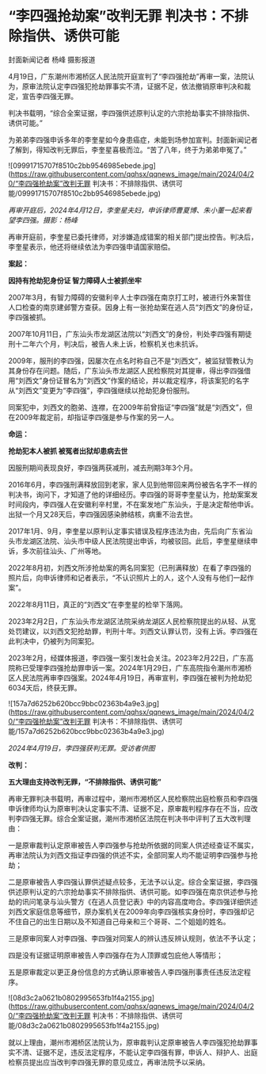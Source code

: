 # “李四强抢劫案”改判无罪 判决书：不排除指供、诱供可能

封面新闻记者 杨峰 摄影报道

4月19日，广东潮州市湘桥区人民法院开庭宣判了“李四强抢劫”再审一案，法院认为，原审法院认定李四强犯抢劫罪事实不清，证据不足，依法撤销原审判决和裁定，宣告李四强无罪。

判决书载明，“综合全案证据，李四强供述原判认定的六宗抢劫事实不排除指供、诱供可能。”

为弟弟李四强申诉多年的李奎星如今身患癌症，未能到场参加宣判。封面新闻记者了解到，得知改判无罪后，李奎星喜极而泣。“苦了八年，终于为弟弟申冤了。”

![09991715707f8510c2bb9546985ebede.jpg](https://raw.githubusercontent.com/qqhsx/qqnews_image/main/2024/04/20/“李四强抢劫案”改判无罪 判决书：不排除指供、诱供可能/09991715707f8510c2bb9546985ebede.jpg)

_再审开庭后，2024年4月12日，李奎星夫妇，申诉律师曹夏博、朱小董一起来看望李四强。摄影：杨峰_

再审开庭前，李奎星已委托律师，对涉嫌造成错案的相关部门提出控告。判决后，李奎星表示，他还将继续依法为李四强申请国家赔偿。

**案起：**

**因持有抢劫犯身份证 智力障碍人士被抓坐牢**

2007年3月，有智力障碍的安徽利辛人士李四强在南京打工时，被进行外来暂住人口检查的南京建邺警方查获。因身上有一张抢劫案在逃人员“刘西文”的身份证，李四强被抓。

2007年10月11日，广东汕头市龙湖区法院以“刘西文”的身份，判处李四强有期徒刑十二年六个月，判决后，被告人未上诉，检察机关也未抗诉。

2009年，服刑的李四强，因屡次在点名时称自己不是“刘西文”，被监狱管教认为其身份存在问题。随后，广东汕头市龙湖区人民检察院对其提审，得出李四强借用“刘西文”身份证冒名为“刘西文”作案的结论，并以裁定程序，将该案犯的名字从“刘西文”变更为“李四强”，李四强继续以抢劫犯身份服刑。

同案犯中，刘西文的胞弟、连襟，在2009年前曾指证“李四强”就是“刘西文”，但在2009年裁定前，却指证李四强是参与作案的另一人。

**命运：**

**抢劫犯本人被抓 被冤者出狱却患病去世**

因服刑期间表现良好，李四强两获减刑，减去刑期3年3个月。

2016年6月，李四强刑满释放回到老家，家人见到他带回来两份被告名字不一样的判决书，询问下，才知道了他的详细经历。李四强的哥哥李奎星认为，抢劫案案发时间段内，李四强人在安徽利辛村里，不在案发地广东汕头，于是决定帮他申诉。出狱一个月又28天后，李四强因感染肺结核，病重不治去世。

2017年1月、9月，李奎星以原判认定事实错误及程序违法为由，先后向广东省汕头市龙湖区法院、汕头市中级人民法院提出申诉，均被驳回。此后，李奎星继续申诉，多次前往汕头、广州等地。

2022年8月初，刘西文所涉抢劫案的两名同案犯（已刑满释放）在看了李四强的照片后，向申诉律师和记者表示，“不认识照片上的人，这个人没有与他们一起作案”。

2022年8月11日，真正的“刘西文”在李奎星的检举下落网。

2023年2月2日，广东汕头市龙湖区法院采纳龙湖区人民检察院提出的从轻、从宽处罚建议，以刘西文犯抢劫罪，判刑十年。刘西文认罪认罚，没有上诉。李四强在此判决中，仍被列为同案犯。

2023年2月，经媒体报道，李四强一案引发社会关注。2023年2月22日，广东高院称已受理李四强抢劫罪申诉一案。2024年1月29日，广东高院指令潮州市湘桥区人民法院再审李四强案。2024年4月19日，再审宣判，李四强在被判为抢劫犯6034天后，终获无罪。

![157a7d6252b620bcc9bbc02363b4a9e3.jpg](https://raw.githubusercontent.com/qqhsx/qqnews_image/main/2024/04/20/“李四强抢劫案”改判无罪 判决书：不排除指供、诱供可能/157a7d6252b620bcc9bbc02363b4a9e3.jpg)

_2024年4月19日，李四强获判无罪。受访者供图_

**改判：**

**五大理由支持改判无罪，“不排除指供、诱供可能”**

再审无罪判决书载明，再审过程中，潮州市湘桥区人民检察院出庭检察员和李四强申诉律师均认为原审判决认定事实不清、证据不足，原审裁判程序存在不当，应改判李四强无罪。综合全案证据，潮州市湘桥区法院在判决书中评判了五大改判理由：

一是原审裁判认定原审被告人李四强参与抢劫所依据的同案人供述经查证不属实，再审法院认为刘西文指证李四强的供述不实，全部同案人均不能证明李四强参与抢劫；

二是原审被告人李四强认罪供述疑点较多，无法予以认定。综合全案证据，李四强供述原判认定的六宗抢劫事实不排除指供、诱供可能。如李四强在南京供述参与抢劫的讯问笔录与汕头警方《在逃人员登记表》中的内容高度吻合。李四强详细供述刘西文家庭信息等细节，原办案机关在2009年向李四强核实身份时，李四强却记不住自己的出生日期以及不知道自己母亲和三个哥哥、二个姐姐的姓名。

三是原审同案人对李四强、李四强对同案人的辨认违反辨认规则，依法不予认定；

四是没有证据证明原审被告人李四强存在为人顶罪或包庇他人等情形；

五是原审裁定以更正身份信息的方式确认原审被告人李四强刑事责任违反法定程序。

![08d3c2a0621b0802995653fb1f4a2155.jpg](https://raw.githubusercontent.com/qqhsx/qqnews_image/main/2024/04/20/“李四强抢劫案”改判无罪 判决书：不排除指供、诱供可能/08d3c2a0621b0802995653fb1f4a2155.jpg)

就以上理由，潮州市湘桥区法院认为，原审裁判认定原审被告人李四强犯抢劫罪事实不清、证据不足，违反法定程序，不能认定李四强有罪，申诉人、辩护人、出庭检察员提出应当改判李四强无罪的意见成立，再审法院予以采纳。

